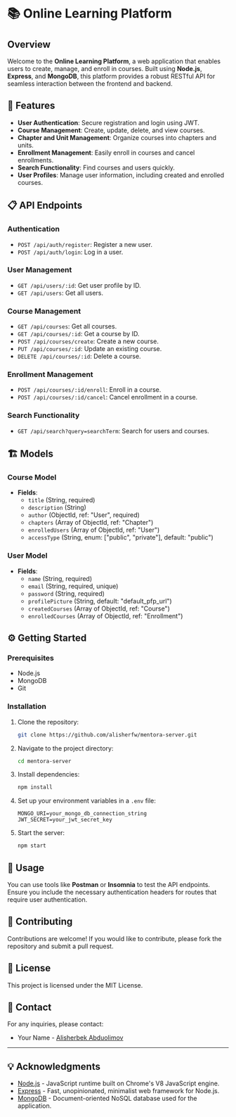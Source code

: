 # 📚 Online Learning Platform

## Overview
Welcome to the **Online Learning Platform**, a web application that enables users to create, manage, and enroll in courses. Built using **Node.js**, **Express**, and **MongoDB**, this platform provides a robust RESTful API for seamless interaction between the frontend and backend.

## 🚀 Features
- **User Authentication**: Secure registration and login using JWT.
- **Course Management**: Create, update, delete, and view courses.
- **Chapter and Unit Management**: Organize courses into chapters and units.
- **Enrollment Management**: Easily enroll in courses and cancel enrollments.
- **Search Functionality**: Find courses and users quickly.
- **User Profiles**: Manage user information, including created and enrolled courses.

## 📋 API Endpoints
### Authentication
- `POST /api/auth/register`: Register a new user.
- `POST /api/auth/login`: Log in a user.

### User Management
- `GET /api/users/:id`: Get user profile by ID.
- `GET /api/users`: Get all users.

### Course Management
- `GET /api/courses`: Get all courses.
- `GET /api/courses/:id`: Get a course by ID.
- `POST /api/courses/create`: Create a new course.
- `PUT /api/courses/:id`: Update an existing course.
- `DELETE /api/courses/:id`: Delete a course.

### Enrollment Management
- `POST /api/courses/:id/enroll`: Enroll in a course.
- `POST /api/courses/:id/cancel`: Cancel enrollment in a course.

### Search Functionality
- `GET /api/search?query=searchTerm`: Search for users and courses.

## 🏗 Models
### Course Model
- **Fields**:
  - `title` (String, required)
  - `description` (String)
  - `author` (ObjectId, ref: "User", required)
  - `chapters` (Array of ObjectId, ref: "Chapter")
  - `enrolledUsers` (Array of ObjectId, ref: "User")
  - `accessType` (String, enum: ["public", "private"], default: "public")

### User Model
- **Fields**:
  - `name` (String, required)
  - `email` (String, required, unique)
  - `password` (String, required)
  - `profilePicture` (String, default: "default_pfp_url")
  - `createdCourses` (Array of ObjectId, ref: "Course")
  - `enrolledCourses` (Array of ObjectId, ref: "Enrollment")

## ⚙ Getting Started
### Prerequisites
- Node.js
- MongoDB
- Git

### Installation
1. Clone the repository:
   ```bash
   git clone https://github.com/alisherfw/mentora-server.git
   ```
2. Navigate to the project directory:
   ```bash
   cd mentora-server
   ```
3. Install dependencies:
   ```bash
   npm install
   ```
4. Set up your environment variables in a `.env` file:
   ```
   MONGO_URI=your_mongo_db_connection_string
   JWT_SECRET=your_jwt_secret_key
   ```
5. Start the server:
   ```bash
   npm start
   ```

## 🧪 Usage
You can use tools like **Postman** or **Insomnia** to test the API endpoints. Ensure you include the necessary authentication headers for routes that require user authentication.

## 🤝 Contributing
Contributions are welcome! If you would like to contribute, please fork the repository and submit a pull request.

## 📜 License
This project is licensed under the MIT License.

## 📧 Contact
For any inquiries, please contact:
- Your Name - [Alisherbek Abduolimov](mailto:alisherfw@gmail.com)

---

## 💡 Acknowledgments
- [Node.js](https://nodejs.org/) - JavaScript runtime built on Chrome's V8 JavaScript engine.
- [Express](https://expressjs.com/) - Fast, unopinionated, minimalist web framework for Node.js.
- [MongoDB](https://www.mongodb.com/) - Document-oriented NoSQL database used for the application.
